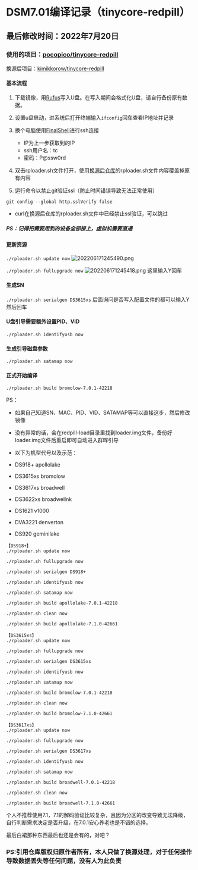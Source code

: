 # DSM7.01编译记录（tinycore-redpill）

## 最后修改时间：2022年7月20日

### 使用的项目：[pocopico/tinycore-redpill](https://github.com/pocopico/tinycore-redpill)

换源后项目：[kimikkorow/tinycore-redpill](https://gitee.com/kimikkorow/tinycore-redpill)

#### 基本流程

1. 下载镜像，用[Rufus](https://rufus.ie/zh/)写入U盘。在写入期间会格式化U盘，请自行备份原有数据。

2. 设置u盘启动，进系统后打开终端输入```ifconfig```回车查看IP地址并记录

3. 换个电脑使用[FinalShell](https://www.hostbuf.com/)进行ssh连接

    - IP为上一步获取到的IP
    - ssh用户名：tc
    - 密码：P@ssw0rd

4. 双击rploader.sh文件打开，使用[换源后仓库](https://gitee.com/kimikkorow/tinycore-redpill)的rploader.sh文件内容覆盖掉原有内容

5. 运行命令以禁止git验证ssl（防止时间错误导致无法正常使用）

```text
git config --global http.sslVerify false
```

- curl在换源后仓库的rploader.sh文件中已经禁止ssl验证，可以跳过

##### PS：记得把需要用到的设备全部接上，虚拟机需要直通

#### 更新资源

```./rploader.sh update now```
![202206171245490.png](assets/62aca3362af7f.png)

```./rploader.sh fullupgrade now```
![202206171245418.png](assets/62aca336c8d21.png)
这里输入Y回车

#### 生成SN

```./rploader.sh serialgen DS3615xs```
后面询问是否写入配置文件的都可以输入Y然后回车

#### U盘引导需要额外设置PID、VID

```./rploader.sh identifyusb now```

#### 生成引导磁盘参数

```./rploader.sh satamap now```

#### 正式开始编译

```./rploader.sh build bromolow-7.0.1-42218```

PS：

- 如果自己知道SN、MAC、PID、VID、SATAMAP等可以直接这步，然后修改镜像
- 没有异常的话，会在redpill-load目录里找到loader.img文件，备份好loader.img文件后重启即可自动进入群晖引导
- 以下为机型代号以及示范：

- DS918+      apollolake
- DS3615xs    bromolow
- DS3617xs    broadwell
- DS3622xs    broadwellnk
- DS1621        v1000
- DVA3221     denverton
- DS920         geminilake

```text
【DS918+】
./rploader.sh update now

./rploader.sh fullupgrade now

./rploader.sh serialgen DS918+

./rploader.sh identifyusb now

./rploader.sh satamap now

./rploader.sh build apollolake-7.0.1-42218

./rploader.sh clean now

./rploader.sh build apollolake-7.1.0-42661

【DS3615xs】
./rploader.sh update now

./rploader.sh fullupgrade now

./rploader.sh serialgen DS3615xs

./rploader.sh identifyusb now

./rploader.sh satamap now

./rploader.sh build bromolow-7.0.1-42218

./rploader.sh clean now

./rploader.sh build bromolow-7.1.0-42661 

【DS3617xs】
./rploader.sh update now

./rploader.sh fullupgrade now

./rploader.sh serialgen DS3617xs

./rploader.sh identifyusb now

./rploader.sh satamap now

./rploader.sh build broadwell-7.0.1-42218

./rploader.sh clean now

./rploader.sh build broadwell-7.1.0-42661
```

个人不推荐使用7.1，7.1的解码验证比较复杂，且因为分区的改变导致无法降级，自行判断需求决定是否升级，在7.0.1安心养老也是不错的选择。

最后白裙那种东西最后也还是会有的，对吧？

### PS:引用仓库版权归原作者所有，本人只做了换源处理，对于任何操作导致数据丢失等任何问题，没有人为此负责
